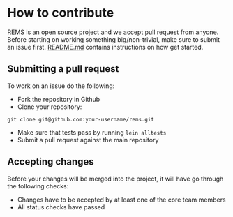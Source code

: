 # How to contribute

REMS is an open source project and we accept pull request from anyone. Before starting on working something big/non-trivial, make sure to submit an issue first. [README.md](README.md) contains instructions on how get started.

## Submitting a pull request

To work on an issue do the following:

- Fork the repository in Github
- Clone your repository:
```
git clone git@github.com:your-username/rems.git
```
- Make sure that tests pass by running `lein alltests`
- Submit a pull request against the main repository

## Accepting changes

Before your changes will be merged into the project, it will have go through the following checks:

- Changes have to be accepted by at least one of the core team members
- All status checks have passed 

